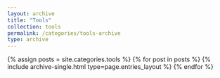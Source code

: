 ```yaml
---
layout: archive
title: "Tools"
collection: tools
permalink: /categories/tools-archive
type: archive
---
```


{% assign posts = site.categories.tools %}
{% for post in posts %} {% include archive-single.html type=page.entries_layout %} {% endfor %}
